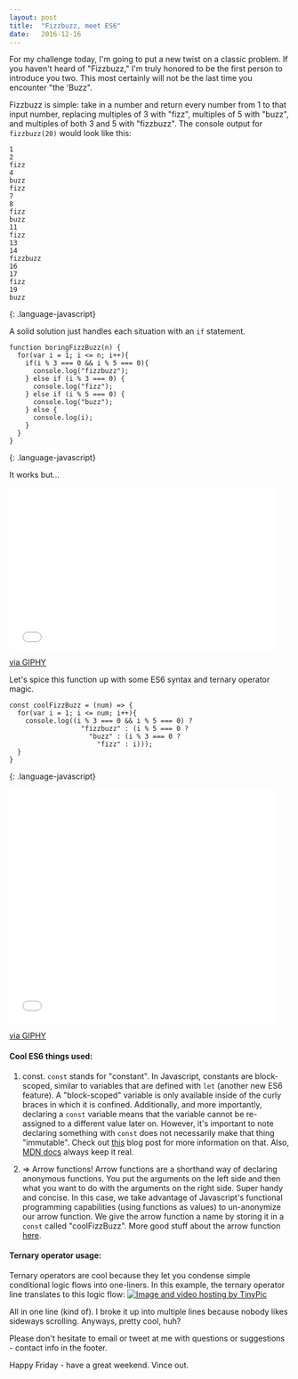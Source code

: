 ```yaml
---
layout: post
title:  "Fizzbuzz, meet ES6"
date:   2016-12-16
---
```


For my challenge today, I'm going to put a new twist on a classic problem. If you haven't heard of "Fizzbuzz," I'm truly honored to be the first person to introduce you two. This most certainly will not be the last time you encounter "the 'Buzz".

Fizzbuzz is simple: take in a number and return every number from 1 to that input number, replacing multiples of 3 with "fizz", multiples of 5 with "buzz", and multiples of both 3 and 5 with "fizzbuzz". The console output for `fizzbuzz(20)` would look like this:
```
1
2
fizz
4
buzz
fizz
7
8
fizz
buzz
11
fizz
13
14
fizzbuzz
16
17
fizz
19
buzz
```
{: .language-javascript}

A solid solution just handles each situation with an `if` statement.

```
function boringFizzBuzz(n) {
  for(var i = 1; i <= n; i++){
    if(i % 3 === 0 && i % 5 === 0){
      console.log("fizzbuzz");
    } else if (i % 3 === 0) {
      console.log("fizz");
    } else if (i % 5 === 0) {
      console.log("buzz");
    } else {
      console.log(i);
    }
  }
}
```
{: .language-javascript}

It works but...
<iframe src="//giphy.com/embed/xTiTndCIut7o7OpEL6" width="480" height="292" frameBorder="0" class="giphy-embed" allowFullScreen></iframe><p><a href="http://giphy.com/gifs/mashable-xTiTndCIut7o7OpEL6">via GIPHY</a></p>

Let's spice this function up with some ES6 syntax and ternary operator magic.

```
const coolFizzBuzz = (num) => {
  for(var i = 1; i <= num; i++){
    console.log((i % 3 === 0 && i % 5 === 0) ?
                  "fizzbuzz" : (i % 5 === 0 ?
                    "buzz" : (i % 3 === 0 ?
                      "fizz" : i)));
  }
}
```
{: .language-javascript}

<iframe src="//giphy.com/embed/6FymBmqKeBrl6" width="480" height="421" frameBorder="0" class="giphy-embed" allowFullScreen></iframe><p><a href="http://giphy.com/gifs/jaw-drop-oooooh-6FymBmqKeBrl6">via GIPHY</a></p>

#### Cool ES6 things used:

1) const.
  `const` stands for "constant". In Javascript, constants are block-scoped, similar to variables that are defined with `let` (another new ES6 feature). A "block-scoped" variable is only available inside of the curly braces in which it is confined. Additionally, and more importantly, declaring a `const` variable means that the variable cannot be re-assigned to a different value later on. However, it's important to note declaring something with `const` does not necessarily make that thing "immutable". Check out [this](https://jack.ofspades.com/es6-const-not-immutable/) blog post for more information on that. Also, [MDN docs](https://developer.mozilla.org/en-US/docs/Web/JavaScript/Reference/Statements/const) always keep it real.

2) =>
  Arrow functions! Arrow functions are a shorthand way of declaring anonymous functions. You put the arguments on the left side and then what you want to do with the arguments on the right side. Super handy and concise. In this case, we take advantage of Javascript's functional programming capabilities (using functions as values) to un-anonymize our arrow function. We give the arrow function a name by storing it in a `const` called "coolFizzBuzz". More good stuff about the arrow function [here](https://developer.mozilla.org/en-US/docs/Web/JavaScript/Reference/Functions/Arrow_functions).

#### Ternary operator usage:
  Ternary operators are cool because they let you condense simple conditional logic flows into one-liners.
  In this example, the ternary operator line translates to this logic flow:
  <a href="http://tinypic.com?ref=9la3hx" target="_blank"><img src="http://i63.tinypic.com/9la3hx.jpg" border="0" alt="Image and video hosting by TinyPic"></a>

All in one line (kind of). I broke it up into multiple lines because nobody likes sideways scrolling. Anyways, pretty cool, huh?

Please don't hesitate to email or tweet at me with questions or suggestions - contact info in the footer.

Happy Friday - have a great weekend. Vince out.
